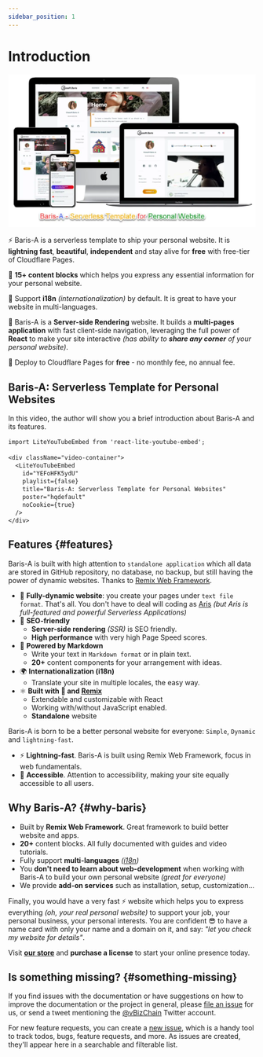```yaml
---
sidebar_position: 1
---
```


# Introduction

<div style={{textAlign: 'center'}}>

![Helps you to ship a beautiful & lightning fast website that you will be confident](./img/baris-a-banner-front.webp)

</div>

⚡️ Baris-A is a serverless template to ship your personal website. It is **lightning fast**, **beautiful**, **independent** and stay alive for **free** with free-tier of Cloudflare Pages.

💯 **15+ content blocks** which helps you express any essential information for your personal website.

💸 Support **i18n** _(internationalization)_ by default. It is great to have your website in multi-languages.

🧐 Baris-A is a **Server-side Rendering** website. It builds a **multi-pages application** with fast client-side navigation, leveraging the full power of **React** to make your site interactive *(has ability to **share any corner** of your personal website)*.

🤑 Deploy to Cloudflare Pages for **free** - no monthly fee, no annual fee.

## Baris-A: Serverless Template for Personal Websites

In this video, the author will show you a brief introduction about Baris-A and its features.

```mdx-code-block
import LiteYouTubeEmbed from 'react-lite-youtube-embed';

<div className="video-container">
  <LiteYouTubeEmbed
    id="YEFoHFK5ydU"
    playlist={false}
    title="Baris-A: Serverless Template for Personal Websites"
    poster="hqdefault"
    noCookie={true}
  />
</div>

```
## Features {#features}

Baris-A is built with high attention to `standalone application` which all data are stored in GitHub repository, no database, no backup, but still having the power of dynamic websites. Thanks to [Remix Web Framework](https://remix.run).

- 💯 **Fully-dynamic website**: you create your pages under `text file format`. That's all. You don't have to deal will coding as [Aris](http://store.chasoft.net/l/ari-elegant-and-powerful-serverless-website) _(but Aris is full-featured and powerful Serverless Applications)_
- 🎯 **SEO-friendly**
  - **Server-side rendering** *(SSR)* is SEO friendly.
  - **High performance** with very high Page Speed scores.
- 📝 **Powered by Markdown**
  - Write your text in `Markdown format` or in plain text.
  - **20+** content components for your arrangement with ideas.
- 🌍 **Internationalization (i18n)**
  - Translate your site in multiple locales, the easy way.
- ⚛️ **Built with 💚 and [Remix](https://remix.run)**
  - Extendable and customizable with React
  - Working with/without JavaScript enabled.
  - **Standalone** website

Baris-A is born to be a better personal website for everyone: `Simple`, `Dynamic` and `lightning-fast`.

- ⚡️ **Lightning-fast**. Baris-A is built using Remix Web Framework, focus in web fundamentals.
- 🦖 **Accessible**. Attention to accessibility, making your site equally accessible to all users.

## Why Baris-A? {#why-baris}

- Built by **Remix Web Framework**. Great framework to build better website and apps.
- **20+** content blocks. All fully documented with guides and video tutorials.
- Fully support **multi-languages** *([i18n](https://en.wikipedia.org/wiki/Internationalization_and_localization))*
- You **don't need to learn about web-development** when working with Baris-A to build your own personal website *(great for everyone)*
- We provide **add-on services** such as installation, setup, customization...

Finally, you would have a very fast ⚡ website which helps you to express everything *(oh, your real personal website)* to support your job, your personal business, your personal interests. You are confident 😎 to have a name card with only your name and a domain on it, and say: *"let you check my website for details"*.

Visit **[our store](https://store.chasoft.net/l/baris-a-serverless-template-for-personal-website)** and **purchase a license** to start your online presence today.

## Is something missing? {#something-missing}

If you find issues with the documentation or have suggestions on how to improve the documentation or the project in general, please [file an issue](https://github.com/chasoft/docs.chasoft.net) for us, or send a tweet mentioning the [@vBizChain](https://twitter.com/vBizChain) Twitter account.

For new feature requests, you can create a [new issue](https://github.com/chasoft/docs.chasoft.net/issues/new/choose), which is a handy tool to track todos, bugs, feature requests, and more. As issues are created, they'll appear here in a searchable and filterable list.